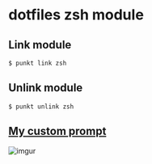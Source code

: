 # dotfiles zsh module

## Link module

    $ punkt link zsh

## Unlink module

    $ punkt unlink zsh

## [My custom prompt](https://github.com/hermanzdosilovic/dotfiles/blob/master/zsh/prompt_herman_setup)

![imgur](http://i.imgur.com/NdOhBQq.png "My custom prompt")
